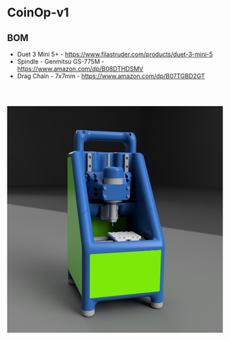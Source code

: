 # CoinOp-v1

## BOM
- Duet 3 Mini 5+ - https://www.filastruder.com/products/duet-3-mini-5
- Spindle - Genmitsu GS-775M - https://www.amazon.com/dp/B08DTHDSMV
- Drag Chain - 7x7mm - https://www.amazon.com/dp/B07TGBD2GT

<br>
<br>

![](CoinOp-render-v1.png)
